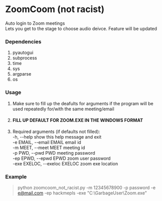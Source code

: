 # ZoomCoom (not racist)
Auto login to Zoom meetings  
Lets you get to the stage to choose audio deivce. Feature will be updated

### Dependencies
1. pyautogui
2. subprocess
3. time
4. sys
5. argparse
6. os

### Usage
1. Make sure to fill up the deafults for arguments if the program will be used repeatedly for/with the same meeting/email  
2. #### **FILL UP DEFAULT FOR ZOOM.EXE IN THE WINDOWS FORMAT**
3. Required arguments (if defaults not filled):  
  -h, --help            show this help message and exit  
  -e EMAIL, --email EMAIL      email id  
  -m MEET, --meet MEET         meeting id  
  -p PWD, --pwd PWD            meeting password  
  -ep EPWD, --epwd EPWD        zoom user password  
  -exe EXELOC, --exeloc EXELOC zoom exe location

### Example
> python zoomcoom_not_racist.py -m 12345678900 -p password -e e@mail.com -ep hackmepls -exe "C:\\GarbageUser\\Zoom.exe"
